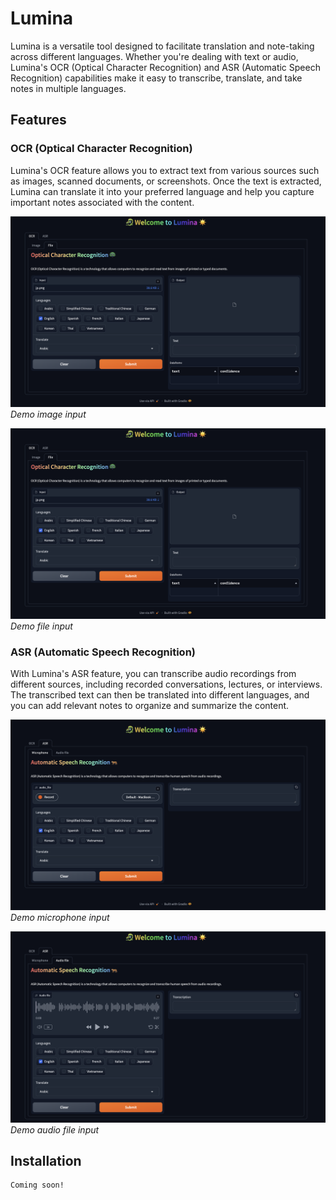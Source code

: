 # Lumina

Lumina is a versatile tool designed to facilitate translation and note-taking across different languages. Whether you're dealing with text or audio, Lumina's OCR (Optical Character Recognition) and ASR (Automatic Speech Recognition) capabilities make it easy to transcribe, translate, and take notes in multiple languages.

## Features

### OCR (Optical Character Recognition)

Lumina's OCR feature allows you to extract text from various sources such as images, scanned documents, or screenshots. Once the text is extracted, Lumina can translate it into your preferred language and help you capture important notes associated with the content.

![Demo OCR Image](./assets/ocr_file.png)
*Demo image input*

![Demo OCR File](./assets/ocr_file.png)
*Demo file input*

### ASR (Automatic Speech Recognition)

With Lumina's ASR feature, you can transcribe audio recordings from different sources, including recorded conversations, lectures, or interviews. The transcribed text can then be translated into different languages, and you can add relevant notes to organize and summarize the content.

![Demo ASR Microphone](./assets/asr_mic.png)
*Demo microphone input*

![Demo ASR File](./assets/asr_file.png)
*Demo audio file input*

## Installation

```bash
Coming soon!
